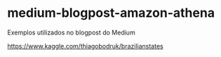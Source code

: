 # medium-blogpost-amazon-athena
Exemplos utilizados no blogpost do Medium


https://www.kaggle.com/thiagobodruk/brazilianstates
